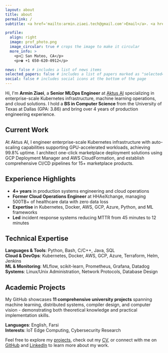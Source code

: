 ```yaml
---
layout: about
title: about
permalink: /
subtitle: <a href='mailto:armin.ziaei.tech@gmail.com'>Email</a>. <a href='https://github.com/armixz/'>Github</a>. <a href='https://www.linkedin.com/in/armin-ziaei-9594748b/'>LinkedIn</a>

profile:
  align: right
  image: prof_photo.png
  image_circular: true # crops the image to make it circular
  more_info: >
    <p>📍 San Mateo, CA</p>
    <p>☎️ +1 650-620-0912</p>

news: false # includes a list of news items
selected_papers: false # includes a list of papers marked as "selected={true}"
social: false # includes social icons at the bottom of the page
---
```


Hi, I'm **Armin Ziaei**, a **Senior MLOps Engineer** at [Aktus AI](https://aktus.ai) specializing in enterprise-scale Kubernetes infrastructure, machine learning operations, and cloud solutions. I hold a **BS in Computer Science** from the University of Texas at Dallas (GPA: 3.86) and bring over 4 years of production engineering experience.

## Current Work
At Aktus AI, I engineer enterprise-scale Kubernetes infrastructure with auto-scaling capabilities supporting GPU-accelerated workloads, achieving 99.8% uptime. I architect one-click marketplace deployment solutions using GCP Deployment Manager and AWS CloudFormation, and establish comprehensive CI/CD pipelines for 15+ marketplace products.

## Experience Highlights
- **4+ years** in production systems engineering and cloud operations
- **Former Cloud Operations Engineer** at HHAeXchange, managing 500TB+ of healthcare data with zero data loss
- **Expertise** in Kubernetes, Docker, AWS, GCP, Azure, Python, and ML frameworks
- **Led** incident response systems reducing MTTR from 45 minutes to 12 minutes

## Technical Expertise
**Languages & Tools**: Python, Bash, C/C++, Java, SQL  
**Cloud & DevOps**: Kubernetes, Docker, AWS, GCP, Azure, Terraform, Helm, Jenkins  
**ML & Monitoring**: MLflow, scikit-learn, Prometheus, Grafana, Datadog  
**Systems**: Linux/Unix Administration, Network Protocols, Database Design

## Academic Projects
My GitHub showcases **11 comprehensive university projects** spanning machine learning, distributed systems, compiler design, and computer vision - demonstrating both theoretical knowledge and practical implementation skills.

**Languages**: English, Farsi  
**Interests**: IoT Edge Computing, Cybersecurity Research

Feel free to explore my [projects](/projects/), check out my [CV](/cv/), or connect with me on [GitHub](https://github.com/armixz/) and [LinkedIn](https://www.linkedin.com/in/armin-ziaei-9594748b/) to learn more about my work.